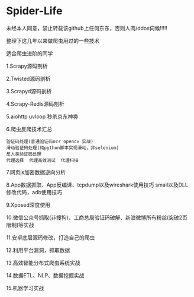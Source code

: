 # Spider-Life

未经本人同意，禁止转载该github上任何东东，否则人肉/ddos伺候!!!!!

整理下这几年以来做爬虫用过的一些技术

适合爬虫进阶的同学

1.Scrapy源码剖析

2.Twisted源码剖析

3.Scrapyd源码剖析

4.Scrapy-Redis源码剖析

5.aiohttp uvloop 秒杀京东神劵

6.爬虫反爬技术汇总

    验证码处理(普通验证码ocr opencv 实战)
    滑动验证码处理(纯python脚本实现滑动，非selenium)
    反人类验证码处理
    代理选择  代理高效测试  代理扫描

7.网页js加密数据逆向分析

8.App数据抓取、App反编译、tcpdump以及wireshark使用技巧 smail以及DLL修改代码，adb使用技巧

9.Xposed深度使用

10.微信公众号抓取(非搜狗)、工商总局验证码破解、新浪微博所有粉丝(突破2页限制)等实战

11.安卓底层源码修改，打造自己的爬虫

12.利用平台漏洞，抓取数据

13.高效智能分布式爬虫系统实战

14.数据ETL、NLP、数据挖掘实战

15.机器学习实战
